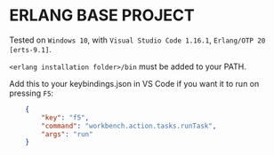 # ERLANG BASE PROJECT

Tested on `Windows 10`, with `Visual Studio Code 1.16.1`, `Erlang/OTP 20 [erts-9.1]`.

`<erlang installation folder>/bin` must be added to your PATH.

Add this to your keybindings.json in VS Code if you want it to run on pressing `F5`:
 
```json
    {
        "key": "f5",
        "command": "workbench.action.tasks.runTask",
        "args": "run"
    }
```
